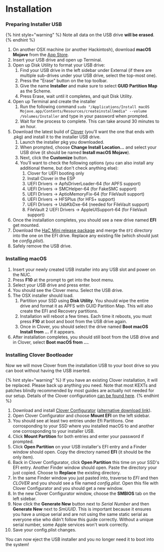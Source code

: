 # Installation

### Preparing Installer USB

{% hint style="warning" %}
Note all data on the USB drive **will be erased**.
{% endhint %}

1. On another OSX machine \(or another Hackintosh\), download **macOS Mojave** from the [App Store](https://apps.apple.com/us/app/macos-mojave/id1398502828).
2. Insert your USB drive and open up Terminal.
3. Open up Disk Utility to format your USB drive:
   1. Find your USB drive in the left sidebar under External \(if there are multiple sub-drives under your USB drive, select the top-most one\).
   2. Press the "Erase" button on the top toolbar.
   3. Give the name **Installer** and make sure to select **GUID Partition Map** as the Scheme.
   4. Press Erase, wait until it completes, and quit Disk Utility.
4. Open up Terminal and create the installer
   1. Run the following command `sudo "/Applications/Install macOS Mojave.app/Contents/Resources/createinstallmedia" --volume /Volumes/Installer` and type in your password when prompted.
   2. Wait for the process to complete. This can take around 30 minutes to an hour.
5. Download the latest build of [Clover](https://cloverdb.com) \(you'll want the one that ends with .pkg\) and install it to the installer USB drive.
   1. Launch the installer pkg you downloaded.
   2. When prompted, choose **Change Install Location...** and select your USB drive \(it should be named **Install macOS Mojave**\).
   3. Next, click the **Customize** button.
   4. You'll want to check the following options \(you can also install any additional theme, but don't check anything else\):
      1. Clover for UEFI booting only
      2. Install Clover in the ESP
      3. UEFI Drivers -&gt; ApfsDriverLoader-64 \(for APFS support\)
      4. UEFI Drivers -&gt; SMCHelper-64 \(for FakeSMC support\)
      5. UEFI Drivers -&gt; AptioMemoryFix-64 \(for FileVault support\)
      6. UEFI Drivers -&gt; HFSPlus \(for HFS+ support\)
      7. UEFI Drivers -&gt; UsbKbDxe-64 \(needed for FileVault support\)
      8. FileVault 2 UEFI Drivers -&gt; AppleUISupport-64 \(for FileVault support\)
6. Once the installation completes, you should see a new drive named **EFI** get mounted.
7. Download the [HaC Mini release package](https://github.com/osy86/HaC-Mini/releases) and merge the `EFI` directory into the one on the EFI drive. Replace any existing file \(which should just be _config.plist_\).
8. Safely remove the USB drive.

### Installing macOS

1. Insert your newly created USB installer into any USB slot and power on the NUC.
2. Press **F10** at the prompt to get into the boot menu.
3. Select your USB drive and press enter.
4. You should see the Clover menu. Select the USB drive.
5. The OSX installer should load.
   1. Partition your SSD using **Disk Utility**. You should wipe the entire drive and format it as APFS with GUID Partition Map. This will also create the EFI and Recovery partitions.
   2. Installation will reboot a few times. Each time it reboots, you must press **F10** at boot and boot from the USB drive again.
   3. Once in Clover, you should select the drive named **Boot macOS Install from ...** if it appears.
6. After installation completes, you should still boot from the USB drive and in Clover, select **Boot macOS from ...**.

### Installing Clover Bootloader

Now we will move Clover from the installation USB to your boot drive so you can boot without having the USB inserted.

{% hint style="warning" %}
If you have an existing Clover installation, it will be replaced. Please back up anything you need. Note that most KEXTs and patches blindly recommended by most guides are actually not needed for our setup. Details of the Clover configuration [can be found here](../details/clover-settings-annotated.md).
{% endhint %}

1. Download and install [Clover Configurator](https://mackie100projects.altervista.org/download-clover-configurator/) \([alternative download link](https://www.macupdate.com/app/mac/61090/clover-configurator)\).
2. Open Clover Configurator and choose **Mount EFI** on the left sidebar.
3. You should see at least two entries under Efi Partitions. One corrosponding to your SSD where you installed macOS to and another one corrosponding to your installer USB.
4. Click **Mount Partition** for both entries and enter your password if prompted.
5. Click **Open Partition** on your USB installer's EFI entry and a Finder window should open. Copy the directory named **EFI** \(it should be the only item\).
6. Back in Clover Configurator, click **Open Partition** this time on your SSD's EFI entry. Another Finder window should open. Paste the directory your just copied. Choose to **Replace** the existing directory.
7. In the same Finder window you just pasted into, traverse to _EFI_ and then _CLOVER_ and you should see a file named _config.plist_. Open this file with Clover Configurator and you should get a new window.
8. In the new Clover Configurator window, choose the **SMBIOS** tab on the left sidebar.
9. Now click the **Generate New** button next to _Serial Number_ and then **Generate New** next to _SmUUID_. This is important because it ensures you have a unique serial and are not using the same static serial as everyone else who didn't follow this guide correctly. Without a unique serial number, some Apple services won't work correctly.
10. Save your config.plist changes.

You can now eject the USB installer and you no longer need it to boot into the system!


